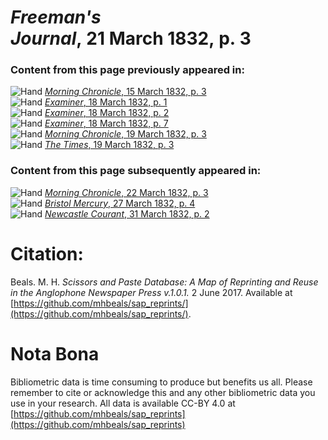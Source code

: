 # *Freeman's Journal*, 21 March 1832, p. 3  
  
### Content from this page previously appeared in:  
![Hand](http://scissorsandpaste.net/wp-content/uploads/2017/06/smallhandpointer.png) [*Morning Chronicle*, 15 March 1832, p. 3](https://mhbeals.github.io/sap_html/Morning-Chronicle/Morning-Chronicle-15-March-1832-p-3)  
![Hand](http://scissorsandpaste.net/wp-content/uploads/2017/06/smallhandpointer.png) [*Examiner*, 18 March 1832, p. 1](https://mhbeals.github.io/sap_html/Examiner/Examiner-18-March-1832-p-1)  
![Hand](http://scissorsandpaste.net/wp-content/uploads/2017/06/smallhandpointer.png) [*Examiner*, 18 March 1832, p. 2](https://mhbeals.github.io/sap_html/Examiner/Examiner-18-March-1832-p-2)  
![Hand](http://scissorsandpaste.net/wp-content/uploads/2017/06/smallhandpointer.png) [*Examiner*, 18 March 1832, p. 7](https://mhbeals.github.io/sap_html/Examiner/Examiner-18-March-1832-p-7)  
![Hand](http://scissorsandpaste.net/wp-content/uploads/2017/06/smallhandpointer.png) [*Morning Chronicle*, 19 March 1832, p. 3](https://mhbeals.github.io/sap_html/Morning-Chronicle/Morning-Chronicle-19-March-1832-p-3)  
![Hand](http://scissorsandpaste.net/wp-content/uploads/2017/06/smallhandpointer.png) [*The Times*, 19 March 1832, p. 3](https://mhbeals.github.io/sap_html/The-Times/The-Times-19-March-1832-p-3)  
  
### Content from this page subsequently appeared in:  
![Hand](http://scissorsandpaste.net/wp-content/uploads/2017/06/smallhandpointer.png) [*Morning Chronicle*, 22 March 1832, p. 3](https://mhbeals.github.io/sap_html/Morning-Chronicle/Morning-Chronicle-22-March-1832-p-3)  
![Hand](http://scissorsandpaste.net/wp-content/uploads/2017/06/smallhandpointer.png) [*Bristol Mercury*, 27 March 1832, p. 4](https://mhbeals.github.io/sap_html/Bristol-Mercury/Bristol-Mercury-27-March-1832-p-4)  
![Hand](http://scissorsandpaste.net/wp-content/uploads/2017/06/smallhandpointer.png) [*Newcastle Courant*, 31 March 1832, p. 2](https://mhbeals.github.io/sap_html/Newcastle-Courant/Newcastle-Courant-31-March-1832-p-2)  


# Citation: 

Beals. M. H. *Scissors and Paste Database: A Map of Reprinting and Reuse in the Anglophone Newspaper Press v.1.0.1.* 2 June 2017. Available at [https://github.com/mhbeals/sap_reprints/](https://github.com/mhbeals/sap_reprints/). 

# Nota Bona

Bibliometric data is time consuming to produce but benefits us all. Please remember to cite or acknowledge this and any other bibliometric data you use in your research. All data is available CC-BY 4.0 at [https://github.com/mhbeals/sap_reprints](https://github.com/mhbeals/sap_reprints)